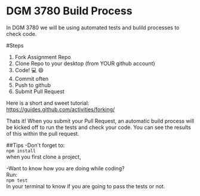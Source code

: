 # DGM 3780 Build Process
In DGM 3780 we will be using automated tests and bulild processes to check code.

#Steps
1. Fork Assignment Repo
2. Clone Repo to your desktop (from YOUR github account)
3. Code! :computer: :smile:
4. Commit often
5. Push to github
6. Submit Pull Request

Here is a short and sweet tutorial: https://guides.github.com/activities/forking/

Thats it! When you submit your Pull Request, an automatic build process will be kicked off to run the tests and check your code. You can see the results of this within the pull request.

##Tips
-Don't forget to:  
````npm install````  
when you first clone a project,  

-Want to know how you are doing while coding?  
Run:  
````npm test````  
In your terminal to know if you are going to pass the tests or not.

